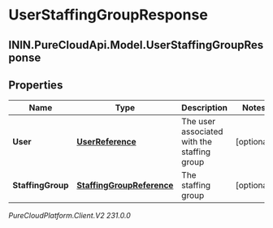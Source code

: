 # UserStaffingGroupResponse

## ININ.PureCloudApi.Model.UserStaffingGroupResponse

## Properties

|Name | Type | Description | Notes|
|------------ | ------------- | ------------- | -------------|
| **User** | [**UserReference**](UserReference) | The user associated with the staffing group | [optional] |
| **StaffingGroup** | [**StaffingGroupReference**](StaffingGroupReference) | The staffing group | [optional] |



_PureCloudPlatform.Client.V2 231.0.0_
